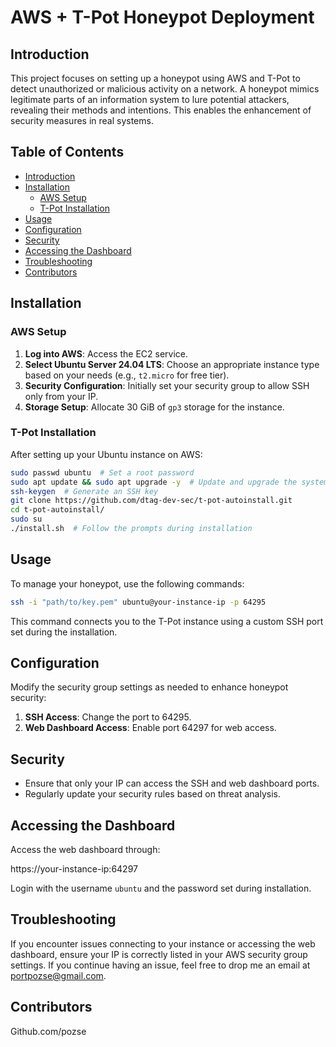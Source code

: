 # AWS + T-Pot Honeypot Deployment

## Introduction

This project focuses on setting up a honeypot using AWS and T-Pot to detect unauthorized or malicious activity on a network. A honeypot mimics legitimate parts of an information system to lure potential attackers, revealing their methods and intentions. This enables the enhancement of security measures in real systems.

## Table of Contents

- [Introduction](#introduction)
- [Installation](#installation)
  - [AWS Setup](#aws-setup)
  - [T-Pot Installation](#t-pot-installation)
- [Usage](#usage)
- [Configuration](#configuration)
- [Security](#security)
- [Accessing the Dashboard](#accessing-the-dashboard)
- [Troubleshooting](#troubleshooting)
- [Contributors](#contributors)

## Installation

### AWS Setup

1. **Log into AWS**: Access the EC2 service.
2. **Select Ubuntu Server 24.04 LTS**: Choose an appropriate instance type based on your needs (e.g., `t2.micro` for free tier).
3. **Security Configuration**: Initially set your security group to allow SSH only from your IP.
4. **Storage Setup**: Allocate 30 GiB of `gp3` storage for the instance.

### T-Pot Installation

After setting up your Ubuntu instance on AWS:

```bash
sudo passwd ubuntu  # Set a root password
sudo apt update && sudo apt upgrade -y  # Update and upgrade the system
ssh-keygen  # Generate an SSH key
git clone https://github.com/dtag-dev-sec/t-pot-autoinstall.git
cd t-pot-autoinstall/
sudo su
./install.sh  # Follow the prompts during installation
```

## Usage

To manage your honeypot, use the following commands:

```bash
ssh -i "path/to/key.pem" ubuntu@your-instance-ip -p 64295
```

This command connects you to the T-Pot instance using a custom SSH port set during the installation.

## Configuration

Modify the security group settings as needed to enhance honeypot security:

1. **SSH Access**: Change the port to 64295.
2. **Web Dashboard Access**: Enable port 64297 for web access.

## Security

- Ensure that only your IP can access the SSH and web dashboard ports.
- Regularly update your security rules based on threat analysis.

## Accessing the Dashboard

Access the web dashboard through:

https://your-instance-ip:64297

Login with the username `ubuntu` and the password set during installation.

## Troubleshooting

If you encounter issues connecting to your instance or accessing the web dashboard, ensure your IP is correctly listed in your AWS security group settings.
If you continue having an issue, feel free to drop me an email at portpozse@gmail.com.

## Contributors

Github.com/pozse
